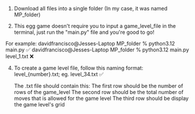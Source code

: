 1. Download all files into a single folder (In my case, it was named MP_folder)

2. This egg game doesn't require you to input a game_level_file in the terminal, just run the "main.py" file and you're good to go!

For example:
    davidfrancisco@Jesses-Laptop MP_folder % python3.12 main.py ✅
    davidfrancisco@Jesses-Laptop MP_folder % python3.12 main.py level_1.txt ❌
   
4. To create a game level file, follow this naming format:
   level_{number}.txt; eg. level_34.txt ✅
   
   The .txt file should contain this:
    The first row should be the number of rows of the game_level
    The second row should be the total number of moves that is allowed for the game level
    The third row should be display the game level's grid
